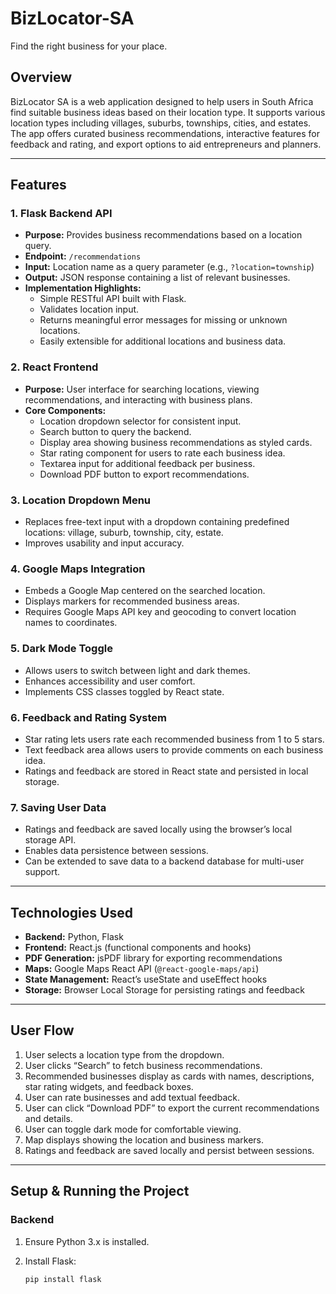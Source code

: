# BizLocator-SA
Find the right business for your place.

## Overview

BizLocator SA is a web application designed to help users in South Africa find suitable business ideas based on their location type. It supports various location types including villages, suburbs, townships, cities, and estates. The app offers curated business recommendations, interactive features for feedback and rating, and export options to aid entrepreneurs and planners.

---

## Features

### 1. Flask Backend API

- **Purpose:** Provides business recommendations based on a location query.
- **Endpoint:** `/recommendations`
- **Input:** Location name as a query parameter (e.g., `?location=township`)
- **Output:** JSON response containing a list of relevant businesses.
- **Implementation Highlights:**
  - Simple RESTful API built with Flask.
  - Validates location input.
  - Returns meaningful error messages for missing or unknown locations.
  - Easily extensible for additional locations and business data.

### 2. React Frontend

- **Purpose:** User interface for searching locations, viewing recommendations, and interacting with business plans.
- **Core Components:**
  - Location dropdown selector for consistent input.
  - Search button to query the backend.
  - Display area showing business recommendations as styled cards.
  - Star rating component for users to rate each business idea.
  - Textarea input for additional feedback per business.
  - Download PDF button to export recommendations.

### 3. Location Dropdown Menu

- Replaces free-text input with a dropdown containing predefined locations: village, suburb, township, city, estate.
- Improves usability and input accuracy.

### 4. Google Maps Integration

- Embeds a Google Map centered on the searched location.
- Displays markers for recommended business areas.
- Requires Google Maps API key and geocoding to convert location names to coordinates.

### 5. Dark Mode Toggle

- Allows users to switch between light and dark themes.
- Enhances accessibility and user comfort.
- Implements CSS classes toggled by React state.

### 6. Feedback and Rating System

- Star rating lets users rate each recommended business from 1 to 5 stars.
- Text feedback area allows users to provide comments on each business idea.
- Ratings and feedback are stored in React state and persisted in local storage.

### 7. Saving User Data

- Ratings and feedback are saved locally using the browser’s local storage API.
- Enables data persistence between sessions.
- Can be extended to save data to a backend database for multi-user support.

---

## Technologies Used

- **Backend:** Python, Flask
- **Frontend:** React.js (functional components and hooks)
- **PDF Generation:** jsPDF library for exporting recommendations
- **Maps:** Google Maps React API (`@react-google-maps/api`)
- **State Management:** React’s useState and useEffect hooks
- **Storage:** Browser Local Storage for persisting ratings and feedback

---

## User Flow

1. User selects a location type from the dropdown.
2. User clicks “Search” to fetch business recommendations.
3. Recommended businesses display as cards with names, descriptions, star rating widgets, and feedback boxes.
4. User can rate businesses and add textual feedback.
5. User can click “Download PDF” to export the current recommendations and details.
6. User can toggle dark mode for comfortable viewing.
7. Map displays showing the location and business markers.
8. Ratings and feedback are saved locally and persist between sessions.

---

## Setup & Running the Project

### Backend

1. Ensure Python 3.x is installed.
2. Install Flask:

   ```bash
   pip install flask

